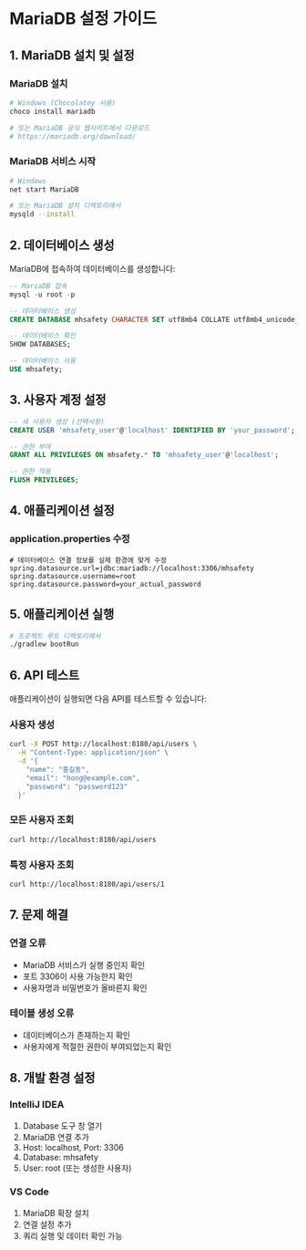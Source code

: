 <!-- @format -->

# MariaDB 설정 가이드

## 1. MariaDB 설치 및 설정

### MariaDB 설치

```bash
# Windows (Chocolatey 사용)
choco install mariadb

# 또는 MariaDB 공식 웹사이트에서 다운로드
# https://mariadb.org/download/
```

### MariaDB 서비스 시작

```bash
# Windows
net start MariaDB

# 또는 MariaDB 설치 디렉토리에서
mysqld --install
```

## 2. 데이터베이스 생성

MariaDB에 접속하여 데이터베이스를 생성합니다:

```sql
-- MariaDB 접속
mysql -u root -p

-- 데이터베이스 생성
CREATE DATABASE mhsafety CHARACTER SET utf8mb4 COLLATE utf8mb4_unicode_ci;

-- 데이터베이스 확인
SHOW DATABASES;

-- 데이터베이스 사용
USE mhsafety;
```

## 3. 사용자 계정 설정

```sql
-- 새 사용자 생성 (선택사항)
CREATE USER 'mhsafety_user'@'localhost' IDENTIFIED BY 'your_password';

-- 권한 부여
GRANT ALL PRIVILEGES ON mhsafety.* TO 'mhsafety_user'@'localhost';

-- 권한 적용
FLUSH PRIVILEGES;
```

## 4. 애플리케이션 설정

### application.properties 수정

```properties
# 데이터베이스 연결 정보를 실제 환경에 맞게 수정
spring.datasource.url=jdbc:mariadb://localhost:3306/mhsafety
spring.datasource.username=root
spring.datasource.password=your_actual_password
```

## 5. 애플리케이션 실행

```bash
# 프로젝트 루트 디렉토리에서
./gradlew bootRun
```

## 6. API 테스트

애플리케이션이 실행되면 다음 API를 테스트할 수 있습니다:

### 사용자 생성

```bash
curl -X POST http://localhost:8180/api/users \
  -H "Content-Type: application/json" \
  -d '{
    "name": "홍길동",
    "email": "hong@example.com",
    "password": "password123"
  }'
```

### 모든 사용자 조회

```bash
curl http://localhost:8180/api/users
```

### 특정 사용자 조회

```bash
curl http://localhost:8180/api/users/1
```

## 7. 문제 해결

### 연결 오류

- MariaDB 서비스가 실행 중인지 확인
- 포트 3306이 사용 가능한지 확인
- 사용자명과 비밀번호가 올바른지 확인

### 테이블 생성 오류

- 데이터베이스가 존재하는지 확인
- 사용자에게 적절한 권한이 부여되었는지 확인

## 8. 개발 환경 설정

### IntelliJ IDEA

1. Database 도구 창 열기
2. MariaDB 연결 추가
3. Host: localhost, Port: 3306
4. Database: mhsafety
5. User: root (또는 생성한 사용자)

### VS Code

1. MariaDB 확장 설치
2. 연결 설정 추가
3. 쿼리 실행 및 데이터 확인 가능
